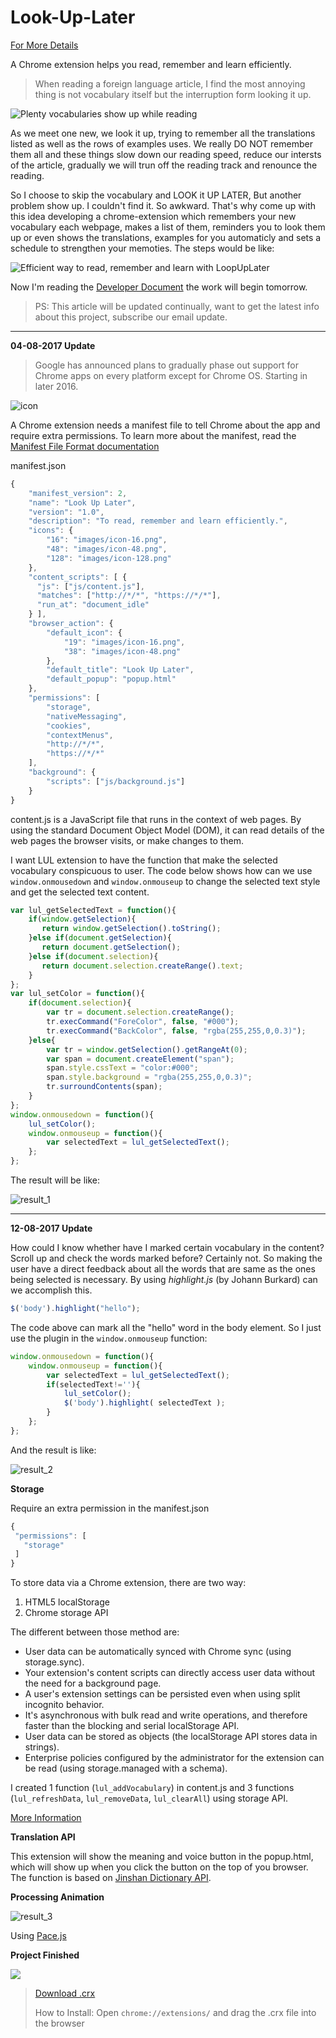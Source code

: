 # Look-Up-Later
[For More Details](https://blog.tan90.co/LookUpLaterDevelopingPlan)

A Chrome extension helps you read, remember and learn efficiently.

>When reading a foreign language article, I find the most annoying thing is not vocabulary itself but the interruption form looking it up.

![Plenty vocabularies show up while reading](https://ws3.sinaimg.cn/large/006tKfTcgy1fi6wsof81gj31kw0zjkeo.jpg)

As we meet one new, we look it up, trying to remember all the translations listed as well as the rows of examples uses. We really DO NOT remember them all and these things slow down our reading speed, reduce our intersts of the article, gradually we will trun off the reading track and renounce the reading.

So I choose to skip the vocabulary and LOOK it UP LATER, But another problem show up. I couldn't find it. So awkward. That's why come up with this idea developing a chrome-extension which remembers your new vocabulary each webpage, makes a list of them, reminders you to look them up or even shows the translations, examples for you automaticly and sets a schedule to strengthen your memoties. The steps would be like:

![Efficient way to read, remember and learn with LoopUpLater](https://ws2.sinaimg.cn/large/006tKfTcgy1fi6xwxaeamj30r10chgm4.jpg)

Now I'm reading the [Developer Document](https://developer.chrome.com/apps/about_apps) the work will begin tomorrow.

>PS: This article will be updated continually, want to get the latest info about this project, subscribe our email update.

***

<b>04-08-2017 Update</b>

>Google has announced plans to gradually phase out support for Chrome apps on every platform except for Chrome OS. Starting in later 2016.

![icon](https://ws1.sinaimg.cn/large/006tNc79gy1fi7wxrrclmj30ic04q74l.jpg)

A Chrome extension needs a manifest file to tell Chrome about the app and require extra permissions. To learn more about the manifest, read the [Manifest File Format documentation](https://developer.chrome.com/extensions/manifest)

manifest.json

```javascript
{
	"manifest_version": 2,
	"name": "Look Up Later",
	"version": "1.0",
	"description": "To read, remember and learn efficiently.",
	"icons": {
        "16": "images/icon-16.png",
        "48": "images/icon-48.png",
        "128": "images/icon-128.png"
    },
    "content_scripts": [ {
      "js": ["js/content.js"],
      "matches": ["http://*/*", "https://*/*"],
      "run_at": "document_idle"
    } ],
	"browser_action": {
		"default_icon": {
            "19": "images/icon-16.png",
            "38": "images/icon-48.png"
        },
		"default_title": "Look Up Later",
		"default_popup": "popup.html"
	},
	"permissions": [
        "storage",
        "nativeMessaging",
        "cookies",
        "contextMenus",
        "http://*/*",
        "https://*/*"
    ],
    "background": {
        "scripts": ["js/background.js"]
    }
}
```

content.js is a JavaScript file that runs in the context of web pages. By using the standard Document Object Model (DOM), it can read details of the web pages the browser visits, or make changes to them.

I want LUL extension to have the function that make the selected vocabulary conspicuous to user. The code below shows how can we use `window.onmousedown` and `window.onmouseup` to change the selected text style and get the selected text content.

```javascript
var lul_getSelectedText = function(){
    if(window.getSelection){
       return window.getSelection().toString();
    }else if(document.getSelection){
       return document.getSelection();
    }else if(document.selection){
       return document.selection.createRange().text;
    }
};
var lul_setColor = function(){
    if(document.selection){
        var tr = document.selection.createRange();
        tr.execCommand("ForeColor", false, "#000");
        tr.execCommand("BackColor", false, "rgba(255,255,0,0.3)");
    }else{
        var tr = window.getSelection().getRangeAt(0);
        var span = document.createElement("span");
        span.style.cssText = "color:#000";
        span.style.background = "rgba(255,255,0,0.3)";
        tr.surroundContents(span);
    }
};
window.onmousedown = function(){
    lul_setColor();
    window.onmouseup = function(){
        var selectedText = lul_getSelectedText();
    };
};
```
The result will be like:

![result_1](https://ws1.sinaimg.cn/large/006tNc79gy1fi7wlo3kjvj31kw0zjgyb.jpg)

***

<b>12-08-2017 Update</b>

How could I know whether have I marked certain vocabulary in the content? Scroll up and check the words marked before? Certainly not. So making the user have a direct feedback about all the words that are same as the ones being selected is necessary. By using <i>highlight.js</i> (by Johann Burkard) can we accomplish this.

```javascript
$('body').highlight("hello");
```
The code above can mark all the "hello" word in the body element. So I just use the plugin in the `window.onmouseup` function:

```javascript
window.onmousedown = function(){
    window.onmouseup = function(){
        var selectedText = lul_getSelectedText();
        if(selectedText!=''){
            lul_setColor();
            $('body').highlight( selectedText );
        }
    };
};
```
And the result is like:

![result_2](https://ws1.sinaimg.cn/large/006tNc79gy1figr8uzh96j31kw0zjqj6.jpg)

<b>Storage</b>

Require an extra permission in the manifest.json

```javascript
{
 "permissions": [
   "storage"
 ]
}
```

To store data via a Chrome extension, there are two way:

1. HTML5 localStorage
2. Chrome storage API

The different between those method are:

* User data can be automatically synced with Chrome sync (using storage.sync).
* Your extension's content scripts can directly access user data without the need for a background page.
* A user's extension settings can be persisted even when using split incognito behavior.
* It's asynchronous with bulk read and write operations, and therefore faster than the blocking and serial localStorage API.
* User data can be stored as objects (the localStorage API stores data in strings).
* Enterprise policies configured by the administrator for the extension can be read (using storage.managed with a schema).

I created 1 function (`lul_addVocabulary`) in content.js and 3 functions (`lul_refreshData`, `lul_removeData`, `lul_clearAll`)
using storage API.

[More Information](https://developer.chrome.com/extensions/storage)

<b>Translation API</b>

This extension will show the meaning and voice button in the popup.html, which will show up when you click the button on the top of you browser. The function is based on [Jinshan Dictionary API](http://open.iciba.com/index.php?c=wiki&t=cc).

<b>Processing Animation</b>

![result_3](https://ws2.sinaimg.cn/large/006tNc79gy1fih3sksci4j30nw0bit95.jpg)

Using [Pace.js](http://github.hubspot.com/pace/)

<b>Project Finished</b>

![](https://ws3.sinaimg.cn/large/006tNc79gy1fih3tg5znkj30nc0ven08.jpg)

> [Download .crx](https://tan90.co/Projects/LookUpLater.crx)
> 
> How to Install: Open `chrome://extensions/` and drag the .crx file into the browser

